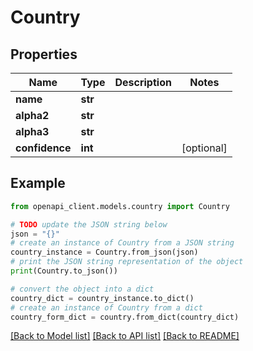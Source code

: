 # Country


## Properties

Name | Type | Description | Notes
------------ | ------------- | ------------- | -------------
**name** | **str** |  | 
**alpha2** | **str** |  | 
**alpha3** | **str** |  | 
**confidence** | **int** |  | [optional] 

## Example

```python
from openapi_client.models.country import Country

# TODO update the JSON string below
json = "{}"
# create an instance of Country from a JSON string
country_instance = Country.from_json(json)
# print the JSON string representation of the object
print(Country.to_json())

# convert the object into a dict
country_dict = country_instance.to_dict()
# create an instance of Country from a dict
country_form_dict = country.from_dict(country_dict)
```
[[Back to Model list]](../README.md#documentation-for-models) [[Back to API list]](../README.md#documentation-for-api-endpoints) [[Back to README]](../README.md)


